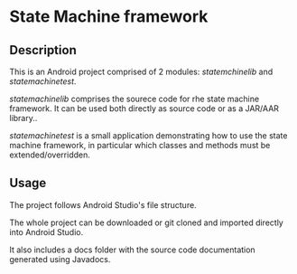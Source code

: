 # State Machine framework
## Description
This is an Android project comprised of 2 modules: *statemchinelib* and *statemachinetest*.

*statemachinelib* comprises the sourece code for rhe state machine framework.
It can be used both directly as source code or as a JAR/AAR library..

*statemachinetest* is a small application demonstrating how to use the state machine framework, in particular which classes and methods must be extended/overridden.

## Usage
The project follows Android Studio's file structure.

The whole project can be downloaded or git cloned and imported directly into Android Studio.

It also includes a docs folder with the source code documentation generated using Javadocs.

